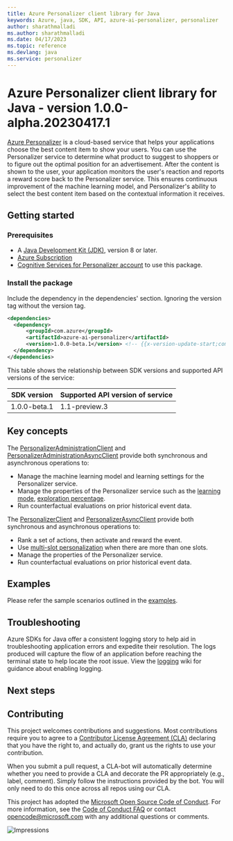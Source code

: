 ```yaml
---
title: Azure Personalizer client library for Java
keywords: Azure, java, SDK, API, azure-ai-personalizer, personalizer
author: sharathmalladi
ms.author: sharathmalladi
ms.date: 04/17/2023
ms.topic: reference
ms.devlang: java
ms.service: personalizer
---
```

# Azure Personalizer client library for Java - version 1.0.0-alpha.20230417.1 


[Azure Personalizer](/azure/cognitive-services/personalizer/)
is a cloud-based service that helps your applications choose the best content item to show your users. You can use the Personalizer service to determine what product to suggest to shoppers or to figure out the optimal position for an advertisement. After the content is shown to the user, your application monitors the user's reaction and reports a reward score back to the Personalizer service. This ensures continuous improvement of the machine learning model, and Personalizer's ability to select the best content item based on the contextual information it receives.

## Getting started

### Prerequisites
- A [Java Development Kit (JDK)][jdk_link], version 8 or later.
- [Azure Subscription][azure_subscription]
- [Cognitive Services for Personalizer account][personalizer_account] to use this package.

### Install the package
Include the dependency in the dependencies' section. Ignoring the version tag without the version tag.

```xml
<dependencies>
  <dependency>
      <groupId>com.azure</groupId>
      <artifactId>azure-ai-personalizer</artifactId>
      <version>1.0.0-beta.1</version> <!-- {{x-version-update-start;com.azure:azure-ai-personalizer;current} -->
  </dependency>
</dependencies>
```

This table shows the relationship between SDK versions and supported API versions of the service:

|SDK version|Supported API version of service
|-|-
|1.0.0-beta.1 | 1.1-preview.3

## Key concepts
The [PersonalizerAdministrationClient][personalizer_admin_sync_client] and
[PersonalizerAdministrationAsyncClient][personalizer_admin_async_client] provide both synchronous and asynchronous operations to:
- Manage the machine learning model and learning settings for the Personalizer service.
- Manage the properties of the Personalizer service such as the [learning mode][learning_mode], [exploration percentage][exploration].
- Run counterfactual evaluations on prior historical event data.

The [PersonalizerClient][personalizer_sync_client] and
[PersonalizerAsyncClient][personalizer_async_client] provide both synchronous and asynchronous operations to:
- Rank a set of actions, then activate and reward the event. 
- Use [multi-slot personalization][multi_slot] when there are more than one slots.
- Manage the properties of the Personalizer service.
- Run counterfactual evaluations on prior historical event data.

## Examples
Please refer the sample scenarios outlined in the [examples][examples].

## Troubleshooting
Azure SDKs for Java offer a consistent logging story to help aid in troubleshooting application errors and expedite
their resolution. The logs produced will capture the flow of an application before reaching the terminal state to help
locate the root issue. View the [logging][logging] wiki for guidance about enabling logging.

## Next steps

## Contributing

This project welcomes contributions and suggestions. Most contributions require you to agree to a [Contributor License Agreement (CLA)][cla] declaring that you have the right to, and actually do, grant us the rights to use your contribution.

When you submit a pull request, a CLA-bot will automatically determine whether you need to provide a CLA and decorate the PR appropriately (e.g., label, comment). Simply follow the instructions provided by the bot. You will only need to do this once across all repos using our CLA.

This project has adopted the [Microsoft Open Source Code of Conduct][coc]. For more information, see the [Code of Conduct FAQ][coc_faq] or contact [opencode@microsoft.com][coc_contact] with any additional questions or comments.

<!-- LINKS -->
[jdk_link]: /java/azure/jdk/?view=azure-java-stable
[azure_subscription]: https://azure.microsoft.com/free
[personalizer_account]: /azure/cognitive-services/cognitive-services-apis-create-account?tabs=multiservice%2Cwindows
[personalizer_admin_sync_client]: https://github.com/Azure/azure-sdk-for-java/blob/main/sdk/personalizer/azure-ai-personalizer/src/main/java/com/azure/ai/personalizer/administration/PersonalizerAdministrationClient.java
[personalizer_admin_async_client]: https://github.com/Azure/azure-sdk-for-java/blob/main/sdk/personalizer/azure-ai-personalizer/src/main/java/com/azure/ai/personalizer/administration/PersonalizerAdministrationAsyncClient.java
[personalizer_sync_client]: https://github.com/Azure/azure-sdk-for-java/blob/main/sdk/personalizer/azure-ai-personalizer/src/main/java/com/azure/ai/personalizer/PersonalizerClient.java
[personalizer_async_client]: https://github.com/Azure/azure-sdk-for-java/blob/main/sdk/personalizer/azure-ai-personalizer/src/main/java/com/azure/ai/personalizer/PersonalizerAsyncClient.java
[learning_mode]: /azure/cognitive-services/personalizer/what-is-personalizer#learning-modes
[exploration]: /azure/cognitive-services/personalizer/concepts-exploration
[multi_slot]: /azure/cognitive-services/personalizer/concept-multi-slot-personalization
[examples]: https://github.com/Azure/azure-sdk-for-java/blob/main/sdk/personalizer/azure-ai-personalizer/src/samples#examples
[logging]: https://github.com/Azure/azure-sdk-for-java/wiki/Logging-with-Azure-SDK
[cla]: https://cla.microsoft.com
[coc]: https://opensource.microsoft.com/codeofconduct/
[coc_faq]: https://opensource.microsoft.com/codeofconduct/faq/
[coc_contact]: mailto:opencode@microsoft.com

![Impressions](https://azure-sdk-impressions.azurewebsites.net/api/impressions/azure-sdk-for-java%2Fsdk%2Fpersonalizer%2Fazure-ai-personalizer%2FREADME.png)

